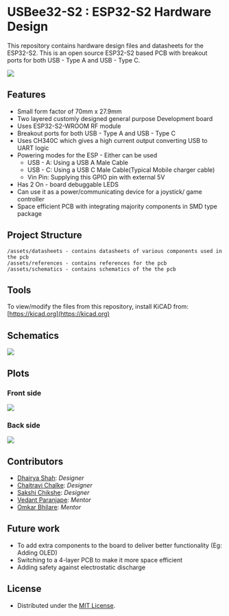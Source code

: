 # USBee32-S2 : ESP32-S2 Hardware Design

This repository contains hardware design files and datasheets for the ESP32-S2. This is an open source ESP32-S2 based PCB with breakout ports for both USB - Type A and USB - Type C.


![](https://github.com/dhairyashah1/pcb-design-ESP32-S2/blob/main/assets/screenshots/ESP32-S2.png)

## Features

* Small form factor of 70mm x 27.9mm
* Two layered customly designed general purpose Development board
* Uses ESP32-S2-WROOM RF module
* Breakout ports for both USB - Type A and USB - Type C
* Uses CH340C which gives a high current output converting USB to UART logic
* Powering modes for the ESP - Either can be used
  - USB - A: Using a USB A Male Cable
  - USB - C: Using a USB C Male Cable(Typical Mobile charger cable)
  - Vin Pin: Supplying this GPIO pin with external 5V
* Has 2 On - board debuggable LEDS
* Can use it as a power/communicating device for a joystick/ game controller
* Space efficient PCB with integrating majority components in SMD type package


## Project Structure

```
/assets/datasheets - contains datasheets of various components used in the pcb
/assets/references - contains references for the pcb
/assets/schematics - contains schematics of the the pcb
```

## Tools

To view/modify the files from this repository, install KiCAD from: [https://kicad.org](https://kicad.org)

## Schematics

![](https://github.com/dhairyashah1/pcb-design-ESP32-S2/blob/main/assets/schematics/USBee32-S2_Schematics.png)

## Plots

### Front side

![](https://github.com/dhairyashah1/pcb-design-ESP32-S2/blob/main/assets/screenshots/front.png)

### Back side

![](https://github.com/dhairyashah1/pcb-design-ESP32-S2/blob/main/assets/screenshots/back.png)

<!-- CONTRIBUTORS -->
## Contributors

- [Dhairya Shah](https://github.com/dhairyashah1): *Designer*
- [Chaitravi Chalke](https://github.com/chaitravi-ce): *Designer*
- [Sakshi Chikshe](https://github.com/Sakshi-0311): *Designer*
- [Vedant Paranjape](https://github.com/VedantParanjape): *Mentor*
- [Omkar Bhilare](https://github.com/ombhilare999): *Mentor*

## Future work

- To add extra components to the board to deliver better functionality (Eg: Adding OLED)
- Switching to a 4-layer PCB to make it more space efficient
- Adding safety against electrostatic discharge

## License
- Distributed under the [MIT License](https://github.com/dhairyashah1/pcb-design-ESP32-S2/blob/main/LICENSE).
